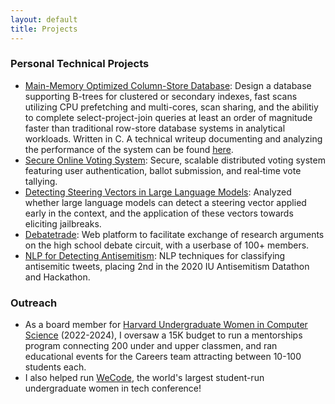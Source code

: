 ```yaml
---
layout: default
title: Projects
---
```


### Personal Technical Projects
* [Main-Memory Optimized Column-Store Database](https://code.harvard.edu/kab1621/cs165-project): Design a database supporting B-trees for clustered or secondary indexes, fast scans utilizing CPU prefetching and multi-cores, scan sharing, and the abilitiy to complete select-project-join queries at least an order of magnitude faster than traditional row-store database systems in analytical workloads. Written in C. 
A technical writeup documenting and analyzing the performance of the system can be found [here](https://docs.google.com/document/d/1OiQS08d9cdviQxiH7I3DbZmD7R-Wcc0qah9GHuDx9KM/edit?tab=t.0#heading=h.kd6yjkcfy9e). 
* [Secure Online Voting System](https://code.harvard.edu/kab1621/cs262-final-project-voting): Secure, scalable distributed voting system featuring user authentication, ballot submission, and real‑time vote tallying.
* [Detecting Steering Vectors in Large Language Models](https://drive.google.com/file/d/1AT1IJtR4GeaD9MDr2kl_CQad_av0xce0/view?usp=sharing): Analyzed whether large language models can detect a steering vector applied early in the context, and the application of these vectors towards eliciting jailbreaks. 
* [Debatetrade](https://github.com/brownkat6/debate-trade): Web platform to facilitate exchange of research arguments on the high school debate circuit, with a userbase of 100+ members. 
* [NLP for Detecting Antisemitism](https://github.com/brownkat6/2020_Antisemitism_Hackathon): NLP techniques for classifying antisemitic tweets, placing 2nd in the 2020 IU Antisemitism Datathon and Hackathon. 

### Outreach
* As a board member for [Harvard Undergraduate Women in Computer Science](https://www.huwics.com/) (2022-2024), I oversaw a 15K budget to run a mentorships program connecting 200 under and upper classmen, and ran educational events for the Careers team attracting between 10-100 students each. 
* I also helped run [WeCode](https://www.wecodeconference.com/), the world's largest student-run undergraduate women in tech conference!
